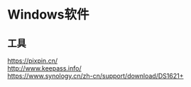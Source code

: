 # Windows软件  
## 工具   
https://pixpin.cn/  
http://www.keepass.info/   
https://www.synology.cn/zh-cn/support/download/DS1621+  

